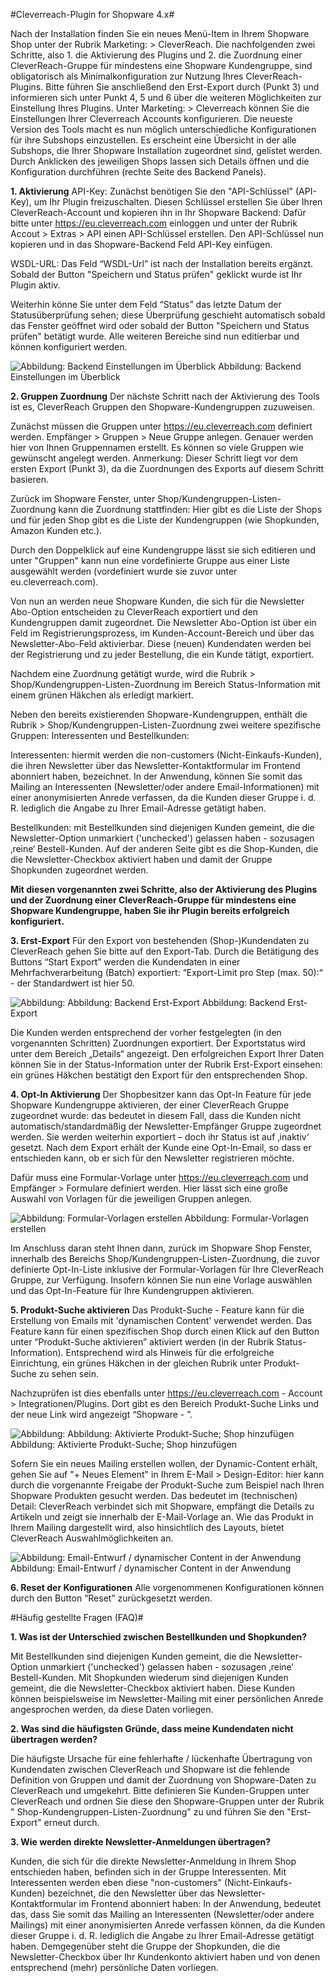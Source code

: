 #Cleverreach-Plugin for Shopware 4.x#


Nach der Installation finden Sie ein neues Menü-Item in Ihrem Shopware Shop unter der Rubrik Marketing: > CleverReach. Die nachfolgenden zwei Schritte, also 1. die Aktivierung des Plugins und 2. die Zuordnung einer CleverReach-Gruppe für mindestens eine Shopware Kundengruppe, sind obligatorisch als Minimalkonfiguration zur Nutzung Ihres CleverReach-Plugins. Bitte führen Sie anschließend den Erst-Export durch (Punkt 3) und informieren sich unter Punkt 4, 5 und 6 über die weiteren Möglichkeiten zur Einstellung Ihres Plugins.
Unter Marketing: > Cleverreach können Sie die Einstellungen Ihrer Cleverreach Accounts konfigurieren. Die neueste Version des Tools macht es nun möglich unterschiedliche Konfigurationen für ihre Subshops einzustellen. Es erscheint eine Übersicht in der alle Subshops, die Ihrer Shopware Installation zugeordnet sind, gelistet werden. Durch Anklicken des jeweiligen Shops lassen sich Details öffnen und die Konfiguration durchführen (rechte Seite des Backend Panels). 

**1. Aktivierung** 
API-Key: Zunächst benötigen Sie den "API-Schlüssel" (API-Key), um Ihr Plugin freizuschalten. Diesen Schlüssel erstellen Sie über Ihren CleverReach-Account und kopieren ihn in Ihr Shopware Backend: Dafür bitte unter https://eu.cleverreach.com einloggen und unter der Rubrik Accout > Extras > API einen API-Schlüssel erstellen. Den API-Schlüssel nun kopieren und in das Shopware-Backend Feld API-Key einfügen. 

 WSDL-URL: Das Feld “WSDL-Url” ist nach der Installation bereits ergänzt. Sobald der Button "Speichern und Status prüfen" geklickt wurde ist Ihr Plugin aktiv.

 Weiterhin könne Sie unter dem Feld “Status” das letzte Datum der Statusüberprüfung sehen; diese Überprüfung geschieht automatisch sobald das Fenster geöffnet wird oder sobald der Button "Speichern und Status prüfen" betätigt wurde. Alle weiteren Bereiche sind nun editierbar und können konfiguriert werden. 


![Abbildung: Backend Einstellungen im Überblick](/Frontend/CrswCleverReach/docs/Cleverreach_Backend_Einstellungen.png)
Abbildung: Backend Einstellungen im Überblick

**2. Gruppen Zuordnung**
Der nächste Schritt nach der Aktivierung des Tools ist es, CleverReach Gruppen den Shopware-Kundengruppen zuzuweisen. 

 Zunächst müssen die Gruppen unter https://eu.cleverreach.com definiert werden. Empfänger > Gruppen > Neue Gruppe anlegen. Genauer werden hier von Ihnen Gruppennamen erstellt. Es können so viele Gruppen wie gewünscht angelegt werden. Anmerkung: Dieser Schritt liegt vor dem ersten Export (Punkt 3), da die Zuordnungen des Exports auf diesem Schritt basieren.

 Zurück im Shopware Fenster, unter Shop/Kundengruppen-Listen-Zuordnung kann die Zuordnung stattfinden: Hier gibt es die Liste der Shops und für jeden Shop gibt es die Liste der Kundengruppen (wie Shopkunden, Amazon Kunden etc.).

 Durch den Doppelklick auf eine Kundengruppe lässt sie sich editieren und unter "Gruppen" kann nun eine vordefinierte Gruppe aus einer Liste ausgewählt werden (vordefiniert wurde sie zuvor unter eu.cleverreach.com).

 Von nun an werden neue Shopware Kunden, die sich für die Newsletter Abo-Option entscheiden zu CleverReach exportiert und den Kundengruppen damit zugeordnet. Die Newsletter Abo-Option ist über ein Feld im Registrierungsprozess, im Kunden-Account-Bereich und über das Newsletter-Abo-Feld aktivierbar. Diese (neuen) Kundendaten werden bei der Registrierung und zu jeder Bestellung, die ein Kunde tätigt, exportiert. 

 Nachdem eine Zuordnung getätigt wurde, wird die Rubrik > Shop/Kundengruppen-Listen-Zuordnung im Bereich Status-Information mit einem grünen Häkchen als erledigt markiert.

 Neben den bereits existierenden Shopware-Kundengruppen, enthält die Rubrik > Shop/Kundengruppen-Listen-Zuordnung zwei weitere spezifische Gruppen: Interessenten und Bestellkunden:

 Interessenten: hiermit werden die non-customers (Nicht-Einkaufs-Kunden), die ihren Newsletter über das Newsletter-Kontaktformular im Frontend abonniert haben, bezeichnet. In der Anwendung, können Sie somit das Mailing an Interessenten (Newsletter/oder andere Email-Informationen) mit einer anonymisierten Anrede verfassen, da die Kunden dieser Gruppe i. d. R. lediglich die Angabe zu Ihrer Email-Adresse getätigt haben.

 Bestellkunden: mit Bestellkunden sind diejenigen Kunden gemeint, die die Newsletter-Option unmarkiert ('unchecked') gelassen haben - sozusagen ‚reine‘ Bestell-Kunden. Auf der anderen Seite gibt es die Shop-Kunden, die die Newsletter-Checkbox aktiviert haben und damit der Gruppe Shopkunden zugeordnet werden.

**Mit diesen vorgenannten zwei Schritte, also der Aktivierung des Plugins und der Zuordnung einer CleverReach-Gruppe für mindestens eine Shopware Kundengruppe, haben Sie ihr Plugin bereits erfolgreich konfiguriert.**

**3. Erst-Export**
Für den Export von bestehenden (Shop-)Kundendaten zu CleverReach gehen Sie bitte auf den Export-Tab. Durch die Betätigung des Buttons “Start Export” werden die Kundendaten in einer Mehrfachverarbeitung (Batch) exportiert: “Export-Limit pro Step (max. 50):“ -  der Standardwert ist hier 50.


![Abbildung: Abbildung: Backend Erst-Export](/Frontend/CrswCleverReach/docs/Cleverreach_Backend_Erst_Export.png)
Abbildung: Backend Erst-Export

Die Kunden werden entsprechend der vorher festgelegten (in den vorgenannten Schritten) Zuordnungen exportiert. Der Exportstatus wird unter dem Bereich „Details“ angezeigt. Den erfolgreichen Export Ihrer Daten können Sie in der Status-Information unter der Rubrik Erst-Export einsehen: ein grünes Häkchen bestätigt den Export für den entsprechenden Shop.

**4. Opt-In Aktivierung**
Der Shopbesitzer kann das Opt-In Feature für jede Shopware Kundengruppe aktivieren, der einer CleverReach Gruppe zugeordnet wurde: das bedeutet in diesem Fall, dass die Kunden nicht automatisch/standardmäßig der Newsletter-Empfänger Gruppe zugeordnet werden. Sie werden weiterhin exportiert – doch ihr Status ist auf ‚inaktiv‘ gesetzt. Nach dem Export erhält der Kunde eine Opt-In-Email, so dass er entschieden kann, ob er sich für den Newsletter registrieren möchte.

 Dafür muss eine Formular-Vorlage unter https://eu.cleverreach.com  und Empfänger > Formulare definiert werden. Hier lässt sich eine große Auswahl von Vorlagen für die jeweiligen Gruppen anlegen.

![Abbildung: Formular-Vorlagen erstellen](/Frontend/CrswCleverReach/docs/Cleverreach_Formular_erstellen.png)
Abbildung: Formular-Vorlagen erstellen

 Im Anschluss daran steht Ihnen dann, zurück im Shopware Shop Fenster, innerhalb des Bereichs Shop/Kundengruppen-Listen-Zuordnung, die zuvor definierte Opt-In-Liste inklusive der Formular-Vorlagen für Ihre CleverReach Gruppe, zur Verfügung. Insofern können Sie nun eine Vorlage auswählen und das Opt-In-Feature für Ihre Kundengruppen aktivieren.

**5. Produkt-Suche aktivieren** 
Das Produkt-Suche - Feature kann für die Erstellung von Emails mit 'dynamischen Content' verwendet werden. Das Feature kann für einen spezifischen Shop durch einen Klick auf den Button unter “Produkt-Suche aktivieren” aktiviert werden (in der Rubrik Status-Information).  Entsprechend wird als Hinweis für die erfolgreiche Einrichtung, ein grünes Häkchen in der gleichen Rubrik unter Produkt-Suche zu sehen sein.

 Nachzuprüfen ist dies ebenfalls unter https://eu.cleverreach.com - Account > Integrationen/Plugins. Dort gibt es den Bereich Produkt-Suche Links und der neue Link wird angezeigt “Shopware - <Name des Shops>”. 


![Abbildung: Abbildung: Aktivierte Produkt-Suche; Shop hinzufügen](/Frontend/CrswCleverReach/docs/Cleverreach_Produkt_Suche.png)
Abbildung: Aktivierte Produkt-Suche; Shop hinzufügen

Sofern Sie ein neues Mailing erstellen wollen, der Dynamic-Content erhält, gehen Sie auf "+ Neues Element" in Ihrem E-Mail > Design-Editor: hier kann durch die vorgenannte Freigabe der Produkt-Suche zum Beispiel nach Ihren Shopware Produkten  gesucht werden. Das bedeutet im (technischen) Detail: CleverReach verbindet sich mit Shopware, empfängt die Details zu Artikeln und zeigt sie innerhalb der E-Mail-Vorlage an. Wie das Produkt in Ihrem Mailing dargestellt wird, also hinsichtlich des Layouts, bietet CleverReach Auswahlmöglichkeiten an. 


![Abbildung: Email-Entwurf / dynamischer Content in der Anwendung](/Frontend/CrswCleverReach/docs/Cleverreach_Email_Entwurf.png)
Abbildung: Email-Entwurf / dynamischer Content in der Anwendung

**6. Reset der Konfigurationen**
Alle vorgenommenen Konfigurationen können durch den Button “Reset” zurückgesetzt werden.





#Häufig gestellte Fragen (FAQ)#

**1. Was ist der Unterschied zwischen Bestellkunden und Shopkunden?**

Mit Bestellkunden sind diejenigen Kunden gemeint, die die Newsletter-Option unmarkiert ('unchecked') gelassen haben - sozusagen ‚reine‘ Bestell-Kunden. 
Mit Shopkunden wiederum sind diejenigen Kunden gemeint, die die Newsletter-Checkbox aktiviert haben. Diese Kunden können beispielsweise im Newsletter-Mailing mit einer persönlichen Anrede angesprochen werden, da diese Daten vorliegen.


**2. Was sind die häufigsten Gründe, dass meine Kundendaten nicht übertragen werden?**

Die häufigste Ursache für eine fehlerhafte / lückenhafte Übertragung von Kundendaten zwischen CleverReach und Shopware ist die fehlende Definition von Gruppen und damit der Zuordnung von Shopware-Daten zu CleverReach und umgekehrt. 
Bitte definieren Sie Kunden-Gruppen unter CleverReach und ordnen Sie diese den Shopware-Gruppen unter der Rubrik " Shop-Kundengruppen-Listen-Zuordnung" zu und führen Sie den "Erst-Export" erneut durch.


**3. Wie werden direkte Newsletter-Anmeldungen übertragen?**

Kunden, die sich für die direkte Newsletter-Anmeldung in Ihrem Shop entschieden haben, befinden sich in der Gruppe Interessenten.
Mit Interessenten werden eben diese "non-customers" (Nicht-Einkaufs-Kunden) bezeichnet, die den Newsletter über das Newsletter-Kontaktformular im Frontend abonniert haben: In der Anwendung, bedeutet das, dass Sie somit das Mailing an Interessenten (Newsletter/oder andere Mailings) mit einer anonymisierten Anrede verfassen können, da die Kunden dieser Gruppe i. d. R. lediglich die Angabe zu Ihrer Email-Adresse getätigt haben. Demgegenüber steht die Gruppe der Shopkunden, die die Newsletter-Checkbox über Ihr Kundenkonto aktiviert haben und von denen entsprechend (mehr) persönliche Daten vorliegen.